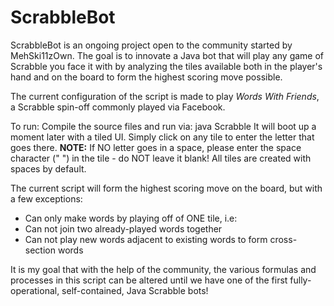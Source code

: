 ScrabbleBot
===========

ScrabbleBot is an ongoing project open to the community started by MehSki11zOwn. The goal is to innovate a Java bot that will play any game of Scrabble you face it with by analyzing the tiles available both in the player's hand and on the board to form the highest scoring move possible.

The current configuration of the script is made to play *Words With Friends*, a Scrabble spin-off commonly played via Facebook.

To run:
Compile the source files and run via:
java Scrabble <game name> <letters you have>
It will boot up a moment later with a tiled UI. Simply click on any tile to enter the letter that goes there. **NOTE:** If NO letter goes in a space, please enter the space character (" ") in the tile - do NOT leave it blank! All tiles are created with spaces by default.

The current script will form the highest scoring move on the board, but with a few exceptions:
- Can only make words by playing off of ONE tile, i.e:
- Can not join two already-played words together
- Can not play new words adjacent to existing words to form cross-section words

It is my goal that with the help of the community, the various formulas and processes in this script can be altered until we have one of the first fully-operational, self-contained, Java Scrabble bots!
